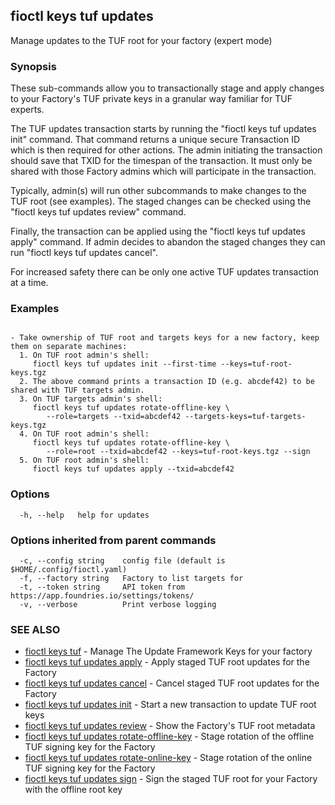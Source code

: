 ## fioctl keys tuf updates

Manage updates to the TUF root for your factory (expert mode)

### Synopsis

These sub-commands allow you to transactionally stage and apply changes
to your Factory's TUF private keys in a granular way familiar for TUF experts.

The TUF updates transaction starts by running the "fioctl keys tuf updates init" command.
That command returns a unique secure Transaction ID which is then required for other actions.
The admin initiating the transaction should save that TXID for the timespan of the transaction.
It must only be shared with those Factory admins which will participate in the transaction.

Typically, admin(s) will run other subcommands to make changes to the TUF root (see examples).
The staged changes can be checked using the "fioctl keys tuf updates review" command.

Finally, the transaction can be applied using the "fioctl keys tuf updates apply" command.
If admin decides to abandon the staged changes they can run "fioctl keys tuf updates cancel".

For increased safety there can be only one active TUF updates transaction at a time.

### Examples

```

- Take ownership of TUF root and targets keys for a new factory, keep them on separate machines:
  1. On TUF root admin's shell:
     fioctl keys tuf updates init --first-time --keys=tuf-root-keys.tgz
  2. The above command prints a transaction ID (e.g. abcdef42) to be shared with TUF targets admin.
  3. On TUF targets admin's shell:
     fioctl keys tuf updates rotate-offline-key \
	    --role=targets --txid=abcdef42 --targets-keys=tuf-targets-keys.tgz
  4. On TUF root admin's shell:
     fioctl keys tuf updates rotate-offline-key \
	    --role=root --txid=abcdef42 --keys=tuf-root-keys.tgz --sign
  5. On TUF root admin's shell:
     fioctl keys tuf updates apply --txid=abcdef42
```

### Options

```
  -h, --help   help for updates
```

### Options inherited from parent commands

```
  -c, --config string    config file (default is $HOME/.config/fioctl.yaml)
  -f, --factory string   Factory to list targets for
  -t, --token string     API token from https://app.foundries.io/settings/tokens/
  -v, --verbose          Print verbose logging
```

### SEE ALSO

* [fioctl keys tuf](fioctl_keys_tuf.md)	 - Manage The Update Framework Keys for your factory
* [fioctl keys tuf updates apply](fioctl_keys_tuf_updates_apply.md)	 - Apply staged TUF root updates for the Factory
* [fioctl keys tuf updates cancel](fioctl_keys_tuf_updates_cancel.md)	 - Cancel staged TUF root updates for the Factory
* [fioctl keys tuf updates init](fioctl_keys_tuf_updates_init.md)	 - Start a new transaction to update TUF root keys
* [fioctl keys tuf updates review](fioctl_keys_tuf_updates_review.md)	 - Show the Factory's TUF root metadata
* [fioctl keys tuf updates rotate-offline-key](fioctl_keys_tuf_updates_rotate-offline-key.md)	 - Stage rotation of the offline TUF signing key for the Factory
* [fioctl keys tuf updates rotate-online-key](fioctl_keys_tuf_updates_rotate-online-key.md)	 - Stage rotation of the online TUF signing key for the Factory
* [fioctl keys tuf updates sign](fioctl_keys_tuf_updates_sign.md)	 - Sign the staged TUF root for your Factory with the offline root key

